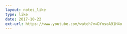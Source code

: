 ```yaml
---
layout: notes_like
type: like
date: 2017-10-22
ext-url: https://www.youtube.com/watch?v=DYnsoA91H4o
---
```

